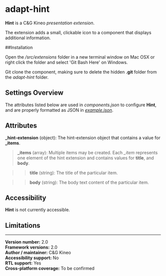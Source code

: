 # adapt-hint

**Hint** is a C&G Kineo *presentation extension*.

The extension adds a small, clickable icon to a component that displays additional information.

##Installation

Open the */src/extensions* folder in a new terminal window on Mac OSX or right click the folder and select 'Git Bash Here' on Windows.

Git clone the component, making sure to delete the hidden **.git** folder from the *adapt-hint* folder.

## Settings Overview

The attributes listed below are used in *components.json* to configure **Hint**, and are properly formatted as JSON in [*example.json*](https://github.com/cgkineo/adapt-hint/blob/master/example.json).

## Attributes

**_hint-extension** (object): The hint-extension object that contains a value for **_items**.

>**_items** (array): Multiple items may be created. Each *_item* represents one element of the hint extension and contains values for **title**, and **body**.

>>**title** (string): The title of the particular item.

>>**body** (string): The body text content of the particular item.

## Accessibility
**Hint** is not currently accessible.

## Limitations

----------------------------
**Version number:**  2.0  
**Framework versions:** 2.0  
**Author / maintainer:** C&G Kineo  
**Accessibility support:** No  
**RTL support:** Yes  
**Cross-platform coverage:** To be confirmed  
